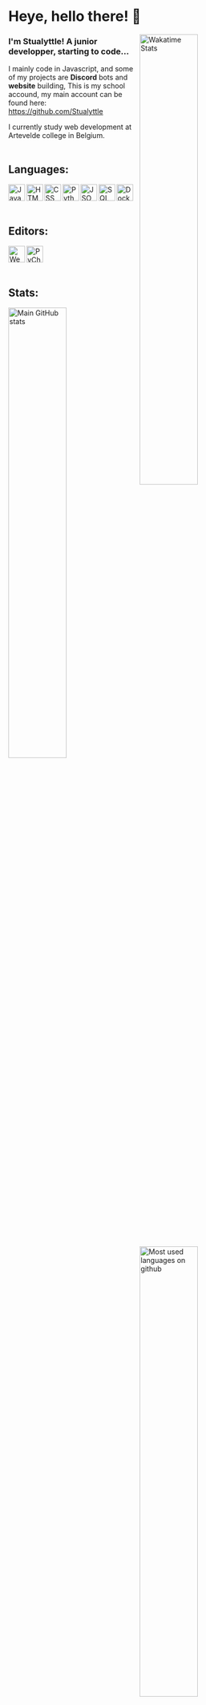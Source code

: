 

# Heye, hello there! 👋

<a href="https://wakatime.com/Stualyttle"><img align="right" width="48%" src="https://github-readme-stats.vercel.app/api/wakatime?username=Stualyttle&bg_color=1d1f21&text_color=c9cacc" alt="Wakatime Stats"></a>
### I'm Stualyttle! A junior developper, starting to code...
I mainly code in Javascript, and some of my projects are **Discord** bots and **website** building, 
This is my school accound, my main account can be found here: https://github.com/Stualyttle 

I currently study web development at Artevelde college in Belgium.
<br>
<br>
## Languages:

<a href="https://www.ecma-international.org/publications-and-standards/standards/"><img align="left" alt="JavaScript" height="33px" src="https://f.lyttle.it/DuaNti2sbq.png"></a>
<a href="https://html.spec.whatwg.org/"><img align="left" alt="HTML" height="33px" src="https://f.lyttle.it/wZs7ssJ5e2.png"></a>
<a href="https://www.w3.org/TR/CSS/#css"><img align="left" alt="CSS" height="33px" src="https://f.lyttle.it/HqcyCljrcu.png"></a>
<a href="https://www.python.org/"><img align="left" alt="Python" height="33px" src="https://f.lyttle.it/AyopWNjiUL.png"></a>
<a href="https://www.json.org/json-en.html"><img align="left" alt="JSON" height="33px" src="https://f.lyttle.it/eyPJCUfS6H.png"></a>
<a href="https://www.iso.org/standard/63555.html"><img align="left" alt="SQL" height="33px" src="https://f.lyttle.it/T3pVq8aOEj.png"></a>
<a href="https://www.docker.com/"><img align="left" alt="Docker" height="33px" src="https://f.lyttle.it/RuweCl7dut.png"></a>
<br>
<br>
<br>
## Editors:

<a href="https://www.jetbrains.com/webstorm/"><img align="left" alt="Webstorm" height="33px" src="https://f.lyttle.it/XjRD5IpQrb.png"></a>
<a href="https://www.jetbrains.com/pycharm/"><img align="left" alt="PyCharm" height="33px" src="https://f.lyttle.it/TPWQeBjdEC.png"></a>
<br>
<br>
<br>
## Stats:

<a href="https://www.stualyttle.com">
  <img width="48%" src="https://github-readme-stats.vercel.app/api?username=pgm-kilidebo&bg_color=1d1f21&text_color=c9cacc&show_icons=true" alt="Main GitHub stats">
</a>
<a href="https://www.stualyttle.com">
  <img align="right" width="48%" src="https://github-readme-stats.vercel.app/api/top-langs/?username=pgm-kilidebo&layout=compact&bg_color=1d1f21&text_color=c9cacc" alt="Most used languages on github">
</a>
